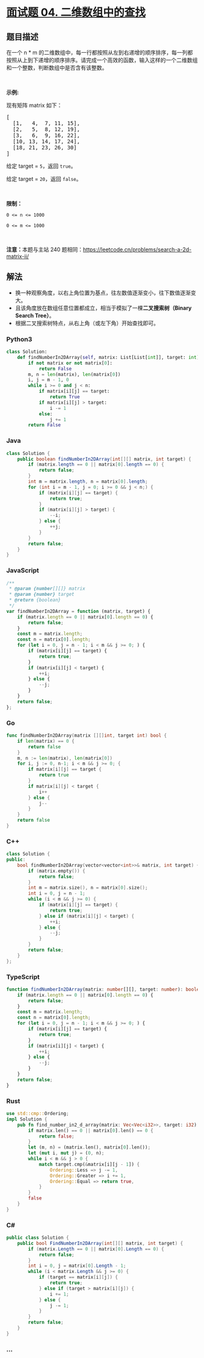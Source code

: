 # [面试题 04. 二维数组中的查找](https://leetcode.cn/problems/er-wei-shu-zu-zhong-de-cha-zhao-lcof/)

## 题目描述

<p>在一个 n * m 的二维数组中，每一行都按照从左到右递增的顺序排序，每一列都按照从上到下递增的顺序排序。请完成一个高效的函数，输入这样的一个二维数组和一个整数，判断数组中是否含有该整数。</p>

<p> </p>

<p><strong>示例:</strong></p>

<p>现有矩阵 matrix 如下：</p>

<pre>
[
  [1,   4,  7, 11, 15],
  [2,   5,  8, 12, 19],
  [3,   6,  9, 16, 22],
  [10, 13, 14, 17, 24],
  [18, 21, 23, 26, 30]
]
</pre>

<p>给定 target = <code>5</code>，返回 <code>true</code>。</p>

<p>给定 target = <code>20</code>，返回 <code>false</code>。</p>

<p> </p>

<p><strong>限制：</strong></p>

<p><code>0 <= n <= 1000</code></p>

<p><code>0 <= m <= 1000</code></p>

<p> </p>

<p><strong>注意：</strong>本题与主站 240 题相同：<a href="https://leetcode.cn/problems/search-a-2d-matrix-ii/">https://leetcode.cn/problems/search-a-2d-matrix-ii/</a></p>

## 解法

-   换一种观察角度，以右上角位置为基点，往左数值逐渐变小，往下数值逐渐变大。
-   且该角度放在数组任意位置都成立，相当于模拟了一棵**二叉搜索树（Binary Search Tree）**。
-   根据二叉搜索树特点，从右上角（或左下角）开始查找即可。

<!-- tabs:start -->

### **Python3**

```python
class Solution:
    def findNumberIn2DArray(self, matrix: List[List[int]], target: int) -> bool:
        if not matrix or not matrix[0]:
            return False
        m, n = len(matrix), len(matrix[0])
        i, j = m - 1, 0
        while i >= 0 and j < n:
            if matrix[i][j] == target:
                return True
            if matrix[i][j] > target:
                i -= 1
            else:
                j += 1
        return False
```

### **Java**

```java
class Solution {
    public boolean findNumberIn2DArray(int[][] matrix, int target) {
        if (matrix.length == 0 || matrix[0].length == 0) {
            return false;
        }
        int m = matrix.length, n = matrix[0].length;
        for (int i = m - 1, j = 0; i >= 0 && j < n;) {
            if (matrix[i][j] == target) {
                return true;
            }
            if (matrix[i][j] > target) {
                --i;
            } else {
                ++j;
            }
        }
        return false;
    }
}
```

### **JavaScript**

```js
/**
 * @param {number[][]} matrix
 * @param {number} target
 * @return {boolean}
 */
var findNumberIn2DArray = function (matrix, target) {
    if (matrix.length == 0 || matrix[0].length == 0) {
        return false;
    }
    const m = matrix.length;
    const n = matrix[0].length;
    for (let i = 0, j = n - 1; i < m && j >= 0; ) {
        if (matrix[i][j] == target) {
            return true;
        }
        if (matrix[i][j] < target) {
            ++i;
        } else {
            --j;
        }
    }
    return false;
};
```

### **Go**

```go
func findNumberIn2DArray(matrix [][]int, target int) bool {
	if len(matrix) == 0 {
		return false
	}
	m, n := len(matrix), len(matrix[0])
	for i, j := 0, n-1; i < m && j >= 0; {
		if matrix[i][j] == target {
			return true
		}
		if matrix[i][j] < target {
			i++
		} else {
			j--
		}
	}
	return false
}
```

### **C++**

```cpp
class Solution {
public:
    bool findNumberIn2DArray(vector<vector<int>>& matrix, int target) {
        if (matrix.empty()) {
            return false;
        }
        int m = matrix.size(), n = matrix[0].size();
        int i = 0, j = n - 1;
        while (i < m && j >= 0) {
            if (matrix[i][j] == target) {
                return true;
            } else if (matrix[i][j] < target) {
                ++i;
            } else {
                --j;
            }
        }
        return false;
    }
};
```

### **TypeScript**

```ts
function findNumberIn2DArray(matrix: number[][], target: number): boolean {
    if (matrix.length == 0 || matrix[0].length == 0) {
        return false;
    }
    const m = matrix.length;
    const n = matrix[0].length;
    for (let i = 0, j = n - 1; i < m && j >= 0; ) {
        if (matrix[i][j] == target) {
            return true;
        }
        if (matrix[i][j] < target) {
            ++i;
        } else {
            --j;
        }
    }
    return false;
}
```

### **Rust**

```rust
use std::cmp::Ordering;
impl Solution {
    pub fn find_number_in2_d_array(matrix: Vec<Vec<i32>>, target: i32) -> bool {
        if matrix.len() == 0 || matrix[0].len() == 0 {
            return false;
        }
        let (m, n) = (matrix.len(), matrix[0].len());
        let (mut i, mut j) = (0, n);
        while i < m && j > 0 {
            match target.cmp(&matrix[i][j - 1]) {
                Ordering::Less => j -= 1,
                Ordering::Greater => i += 1,
                Ordering::Equal => return true,
            }
        }
        false
    }
}
```

### **C#**

```cs
public class Solution {
    public bool FindNumberIn2DArray(int[][] matrix, int target) {
        if (matrix.Length == 0 || matrix[0].Length == 0) {
            return false;
        }
        int i = 0, j = matrix[0].Length - 1;
        while (i < matrix.Length && j >= 0) {
            if (target == matrix[i][j]) {
                return true;
            } else if (target > matrix[i][j]) {
                i += 1;
            } else {
                j -= 1;
            }
        }
        return false;
    }
}
```

### **...**

```

```

<!-- tabs:end -->
